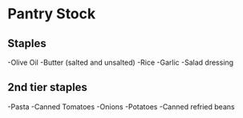 # Pantry Stock

## Staples
-Olive Oil
-Butter (salted and unsalted)
-Rice
-Garlic
-Salad dressing

## 2nd tier staples

-Pasta
-Canned Tomatoes
-Onions
-Potatoes
-Canned refried beans
